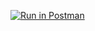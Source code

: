 [![Run in Postman](https://run.pstmn.io/button.svg)](https://god.postman.co/run-collection/d7063756773bf6fa030e?action=collection%2Fimport#?env%5Bmy%20Environment%202%5D=W3sia2V5IjoidXJsIiwidmFsdWUiOiJodHRwczovL2h3NC13ZWVrOC5oZXJva3VhcHAuY29tLyIsImVuYWJsZWQiOnRydWUsInR5cGUiOiJkZWZhdWx0Iiwic2Vzc2lvblZhbHVlIjoiaHR0cHM6Ly9odzQtd2VlazguaGVyb2t1YXBwLmNvbS8iLCJzZXNzaW9uSW5kZXgiOjB9XQ==)







